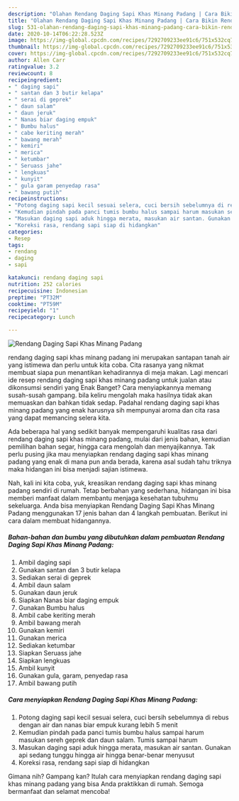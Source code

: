 ```yaml
---
description: "Olahan Rendang Daging Sapi Khas Minang Padang | Cara Bikin Rendang Daging Sapi Khas Minang Padang Yang Enak Dan Mudah"
title: "Olahan Rendang Daging Sapi Khas Minang Padang | Cara Bikin Rendang Daging Sapi Khas Minang Padang Yang Enak Dan Mudah"
slug: 531-olahan-rendang-daging-sapi-khas-minang-padang-cara-bikin-rendang-daging-sapi-khas-minang-padang-yang-enak-dan-mudah
date: 2020-10-14T06:22:28.523Z
image: https://img-global.cpcdn.com/recipes/7292709233ee91c6/751x532cq70/rendang-daging-sapi-khas-minang-padang-foto-resep-utama.jpg
thumbnail: https://img-global.cpcdn.com/recipes/7292709233ee91c6/751x532cq70/rendang-daging-sapi-khas-minang-padang-foto-resep-utama.jpg
cover: https://img-global.cpcdn.com/recipes/7292709233ee91c6/751x532cq70/rendang-daging-sapi-khas-minang-padang-foto-resep-utama.jpg
author: Allen Carr
ratingvalue: 3.2
reviewcount: 8
recipeingredient:
- " daging sapi"
- " santan dan 3 butir kelapa"
- " serai di geprek"
- " daun salam"
- " daun jeruk"
- " Nanas biar daging empuk"
- " Bumbu halus"
- " cabe keriting merah"
- " bawang merah"
- " kemiri"
- " merica"
- " ketumbar"
- " Seruass jahe"
- " lengkuas"
- " kunyit"
- " gula garam penyedap rasa"
- " bawang putih"
recipeinstructions:
- "Potong daging sapi kecil sesuai selera, cuci bersih sebelumnya di rebus dengan air dan nanas biar empuk kurang lebih 5 menit"
- "Kemudian pindah pada panci tumis bumbu halus sampai harum masukan sereh geprek dan daun salam. Tumis sampai harum"
- "Masukan daging sapi aduk hingga merata, masukan air santan. Gunakan api sedang tunggu hingga air hingga benar-benar menyusut"
- "Koreksi rasa, rendang sapi siap di hidangkan"
categories:
- Resep
tags:
- rendang
- daging
- sapi

katakunci: rendang daging sapi 
nutrition: 252 calories
recipecuisine: Indonesian
preptime: "PT32M"
cooktime: "PT59M"
recipeyield: "1"
recipecategory: Lunch

---
```



![Rendang Daging Sapi Khas Minang Padang](https://img-global.cpcdn.com/recipes/7292709233ee91c6/751x532cq70/rendang-daging-sapi-khas-minang-padang-foto-resep-utama.jpg)


rendang daging sapi khas minang padang ini merupakan santapan tanah air yang istimewa dan perlu untuk kita coba. Cita rasanya yang nikmat membuat siapa pun menantikan kehadirannya di meja makan.
Lagi mencari ide resep rendang daging sapi khas minang padang untuk jualan atau dikonsumsi sendiri yang Enak Banget? Cara menyiapkannya memang susah-susah gampang. bila keliru mengolah maka hasilnya tidak akan memuaskan dan bahkan tidak sedap. Padahal rendang daging sapi khas minang padang yang enak harusnya sih mempunyai aroma dan cita rasa yang dapat memancing selera kita.

Ada beberapa hal yang sedikit banyak mempengaruhi kualitas rasa dari rendang daging sapi khas minang padang, mulai dari jenis bahan, kemudian pemilihan bahan segar, hingga cara mengolah dan menyajikannya. Tak perlu pusing jika mau menyiapkan rendang daging sapi khas minang padang yang enak di mana pun anda berada, karena asal sudah tahu triknya maka hidangan ini bisa menjadi sajian istimewa.




Nah, kali ini kita coba, yuk, kreasikan rendang daging sapi khas minang padang sendiri di rumah. Tetap berbahan yang sederhana, hidangan ini bisa memberi manfaat dalam membantu menjaga kesehatan tubuhmu sekeluarga. Anda bisa menyiapkan Rendang Daging Sapi Khas Minang Padang menggunakan 17 jenis bahan dan 4 langkah pembuatan. Berikut ini cara dalam membuat hidangannya.

<!--inarticleads1-->

##### Bahan-bahan dan bumbu yang dibutuhkan dalam pembuatan Rendang Daging Sapi Khas Minang Padang:

1. Ambil  daging sapi
1. Gunakan  santan dan 3 butir kelapa
1. Sediakan  serai di geprek
1. Ambil  daun salam
1. Gunakan  daun jeruk
1. Siapkan  Nanas biar daging empuk
1. Gunakan  Bumbu halus
1. Ambil  cabe keriting merah
1. Ambil  bawang merah
1. Gunakan  kemiri
1. Gunakan  merica
1. Sediakan  ketumbar
1. Siapkan  Seruass jahe
1. Siapkan  lengkuas
1. Ambil  kunyit
1. Gunakan  gula, garam, penyedap rasa
1. Ambil  bawang putih




<!--inarticleads2-->

##### Cara menyiapkan Rendang Daging Sapi Khas Minang Padang:

1. Potong daging sapi kecil sesuai selera, cuci bersih sebelumnya di rebus dengan air dan nanas biar empuk kurang lebih 5 menit
1. Kemudian pindah pada panci tumis bumbu halus sampai harum masukan sereh geprek dan daun salam. Tumis sampai harum
1. Masukan daging sapi aduk hingga merata, masukan air santan. Gunakan api sedang tunggu hingga air hingga benar-benar menyusut
1. Koreksi rasa, rendang sapi siap di hidangkan




Gimana nih? Gampang kan? Itulah cara menyiapkan rendang daging sapi khas minang padang yang bisa Anda praktikkan di rumah. Semoga bermanfaat dan selamat mencoba!

